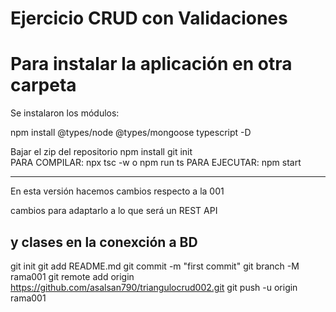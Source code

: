 # Ejercicio CRUD con Validaciones


# Para instalar la aplicación en otra carpeta

Se instalaron los módulos:

npm install @types/node @types/mongoose typescript -D

Bajar el zip del repositorio
npm install 
git init  
PARA COMPILAR:
npx tsc -w  o npm run ts
PARA EJECUTAR:
npm start

---

En esta versión hacemos cambios respecto a la 001

cambios para adaptarlo a lo que será un REST API

y clases en la conexción a BD
--


git init
git add README.md
git commit -m "first commit"
git branch -M rama001
git remote add origin https://github.com/asalsan790/triangulocrud002.git
git push -u origin rama001




